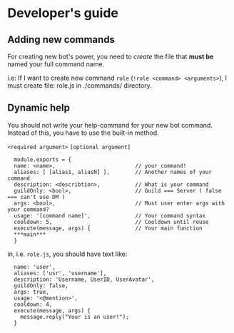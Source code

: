 # Developer's guide
## Adding new commands
For creating new bot's power, you need to _create_ the file that **must be** named your full command name.

i.e: 
If I want to create new command `role` (`!role <command> <arguments>`),
I must create file: role.js in ./commands/ directory.

## Dynamic help
You should not write your help-command for your new bot command. Instead of this, you have to use the built-in method.

`<required argument>`
`[optional argument]`


```
  module.exports = {
  name: <name>,                         // your command!
  aliases: [ [alias1, aliasN] ],        // Another names of your command 
  description: <describtion>,           // What is your command
  guildOnly: <bool>,                    // Guild === Server ( false === can't use DM )
  args: <bool>,                         // Must user enter args with your command?
  usage: '[command name]',              // Your command syntax
  cooldown: 5,                          // Cooldown until reuse
  execute(message, args) {              // Your main function
  ***main***
  }
```


in, i.e. `role.js`,
you should have text like:

```  module.exports = {
  name: 'user',
  aliases: ['usr', 'username'],
  description: 'Username, UserID, UserAvatar',
  guildOnly: false,
  args: true,
  usage: '<@mention>',
  cooldown: 4,
  execute(message, args) {
    message.reply("Your is an user!");
  }
```